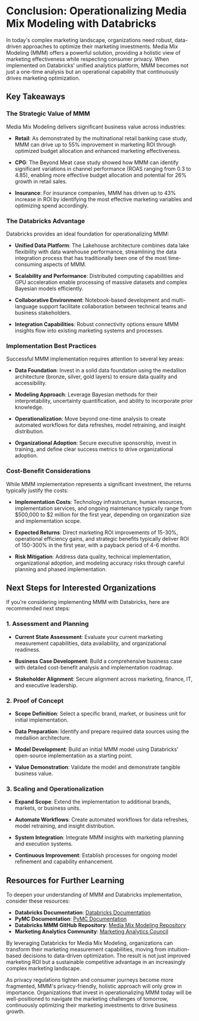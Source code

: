 # Conclusion: Operationalizing Media Mix Modeling with Databricks

In today's complex marketing landscape, organizations need robust, data-driven approaches to optimize their marketing investments. Media Mix Modeling (MMM) offers a powerful solution, providing a holistic view of marketing effectiveness while respecting consumer privacy. When implemented on Databricks' unified analytics platform, MMM becomes not just a one-time analysis but an operational capability that continuously drives marketing optimization.

## Key Takeaways

### The Strategic Value of MMM

Media Mix Modeling delivers significant business value across industries:

- **Retail**: As demonstrated by the multinational retail banking case study, MMM can drive up to 55% improvement in marketing ROI through optimized budget allocation and enhanced marketing effectiveness.

- **CPG**: The Beyond Meat case study showed how MMM can identify significant variations in channel performance (ROAS ranging from 0.3 to 4.85), enabling more effective budget allocation and potential for 26% growth in retail sales.

- **Insurance**: For insurance companies, MMM has driven up to 43% increase in ROI by identifying the most effective marketing variables and optimizing spend accordingly.

### The Databricks Advantage

Databricks provides an ideal foundation for operationalizing MMM:

- **Unified Data Platform**: The Lakehouse architecture combines data lake flexibility with data warehouse performance, streamlining the data integration process that has traditionally been one of the most time-consuming aspects of MMM.

- **Scalability and Performance**: Distributed computing capabilities and GPU acceleration enable processing of massive datasets and complex Bayesian models efficiently.

- **Collaborative Environment**: Notebook-based development and multi-language support facilitate collaboration between technical teams and business stakeholders.

- **Integration Capabilities**: Robust connectivity options ensure MMM insights flow into existing marketing systems and processes.

### Implementation Best Practices

Successful MMM implementation requires attention to several key areas:

- **Data Foundation**: Invest in a solid data foundation using the medallion architecture (bronze, silver, gold layers) to ensure data quality and accessibility.

- **Modeling Approach**: Leverage Bayesian methods for their interpretability, uncertainty quantification, and ability to incorporate prior knowledge.

- **Operationalization**: Move beyond one-time analysis to create automated workflows for data refreshes, model retraining, and insight distribution.

- **Organizational Adoption**: Secure executive sponsorship, invest in training, and define clear success metrics to drive organizational adoption.

### Cost-Benefit Considerations

While MMM implementation represents a significant investment, the returns typically justify the costs:

- **Implementation Costs**: Technology infrastructure, human resources, implementation services, and ongoing maintenance typically range from $500,000 to $2 million for the first year, depending on organization size and implementation scope.

- **Expected Returns**: Direct marketing ROI improvements of 15-30%, operational efficiency gains, and strategic benefits typically deliver ROI of 150-300% in the first year, with a payback period of 4-6 months.

- **Risk Mitigation**: Address data quality, technical implementation, organizational adoption, and modeling accuracy risks through careful planning and phased implementation.

## Next Steps for Interested Organizations

If you're considering implementing MMM with Databricks, here are recommended next steps:

### 1. Assessment and Planning

- **Current State Assessment**: Evaluate your current marketing measurement capabilities, data availability, and organizational readiness.

- **Business Case Development**: Build a comprehensive business case with detailed cost-benefit analysis and implementation roadmap.

- **Stakeholder Alignment**: Secure alignment across marketing, finance, IT, and executive leadership.

### 2. Proof of Concept

- **Scope Definition**: Select a specific brand, market, or business unit for initial implementation.

- **Data Preparation**: Identify and prepare required data sources using the medallion architecture.

- **Model Development**: Build an initial MMM model using Databricks' open-source implementation as a starting point.

- **Value Demonstration**: Validate the model and demonstrate tangible business value.

### 3. Scaling and Operationalization

- **Expand Scope**: Extend the implementation to additional brands, markets, or business units.

- **Automate Workflows**: Create automated workflows for data refreshes, model retraining, and insight distribution.

- **System Integration**: Integrate MMM insights with marketing planning and execution systems.

- **Continuous Improvement**: Establish processes for ongoing model refinement and capability enhancement.

## Resources for Further Learning

To deepen your understanding of MMM and Databricks implementation, consider these resources:

- **Databricks Documentation**: [Databricks Documentation](https://docs.databricks.com/)
- **PyMC Documentation**: [PyMC Documentation](https://www.pymc.io/welcome.html)
- **Databricks MMM GitHub Repository**: [Media Mix Modeling Repository](https://github.com/databricks-industry-solutions/media-mix-modeling)
- **Marketing Analytics Community**: [Marketing Analytics Council](https://www.marketinganalytics.org/)

By leveraging Databricks for Media Mix Modeling, organizations can transform their marketing measurement capabilities, moving from intuition-based decisions to data-driven optimization. The result is not just improved marketing ROI but a sustainable competitive advantage in an increasingly complex marketing landscape.

As privacy regulations tighten and consumer journeys become more fragmented, MMM's privacy-friendly, holistic approach will only grow in importance. Organizations that invest in operationalizing MMM today will be well-positioned to navigate the marketing challenges of tomorrow, continuously optimizing their marketing investments to drive business growth.
